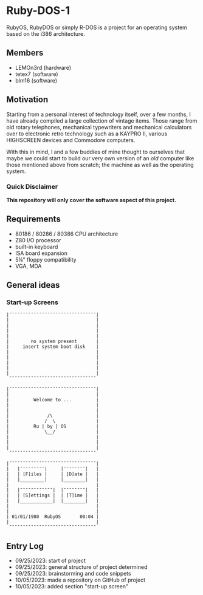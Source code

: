 # Ruby-DOS-1
RubyOS, RubyDOS or simply R-DOS is a project for an operating system based on the i386 architecture.


## Members

  - LEMOn3rd (hardware)
  - tetex7 (software)
  - blm16 (software)


## Motivation

Starting from a personal interest of technology itself, over a few months, I have already compiled a large collection of vintage items. Those range from old rotary telephones, mechanical typewriters and mechanical calculators over to electronic retro technology such as a KAYPRO II, various HIGHSCREEN devices and Commodore computers.

With this in mind, I and a few buddies of mine thought to ourselves that maybe we could start to build our very own version of an *old* computer like those mentioned above from scratch; the machine as well as the operating system.


### Quick Disclaimer

**This repository will only cover the software aspect of this project.**


## Requirements

  - 80186 / 80286 / 80386 CPU architecture
  - Z80 I/O processor
  - built-in keyboard
  - ISA board expansion
  - 5¼\" floppy compatibility
  - VGA, MDA


## General ideas

### Start-up Screens

```
|¯¯¯¯¯¯¯¯¯¯¯¯¯¯¯¯¯¯¯¯¯¯¯¯¯¯¯¯¯¯¯¯|
|                                |
|                                |
|                                |
|                                |
|        no system present       |
|     insert system boot disk    |
|                                |
|                                |
|                                |
|                                |
|                                |
 ¯¯¯¯¯¯¯¯¯¯¯¯¯¯¯¯¯¯¯¯¯¯¯¯¯¯¯¯¯¯¯¯

|¯¯¯¯¯¯¯¯¯¯¯¯¯¯¯¯¯¯¯¯¯¯¯¯¯¯¯¯¯¯¯¯|
|                                |
|         Welcome to ...         |
|                                |
|                                |
|              /\                |
|             /  \               |
|         Ru | by | OS           |
|             \__/               |
|                                |
|                                |
|                                |
 ¯¯¯¯¯¯¯¯¯¯¯¯¯¯¯¯¯¯¯¯¯¯¯¯¯¯¯¯¯¯¯¯

|¯¯¯¯¯¯¯¯¯¯¯¯¯¯¯¯¯¯¯¯¯¯¯¯¯¯¯¯¯¯¯¯|
|   |¯¯¯¯¯¯¯¯¯|     |¯¯¯¯¯¯¯¯|   |
|   | [F]iles |     | [D]ate |   |
|   |_________|     |________|   |
|                                |
|   |¯¯¯¯¯¯¯¯¯¯¯¯|  |¯¯¯¯¯¯¯¯|   |
|   | [S]ettings |  | [T]ime |   |
|   |____________|  |________|   |
|                                |
|                                |
| 01/01/1980  RubyOS       00:04 |
|                                |
 ¯¯¯¯¯¯¯¯¯¯¯¯¯¯¯¯¯¯¯¯¯¯¯¯¯¯¯¯¯¯¯¯
```


## Entry Log

  - 09/25/2023: start of project
  - 09/25/2023: general structure of project determined
  - 09/25/2023: brainstorming and code snippets
  - 10/05/2023: made a repository on GitHub of project
  - 10/05/2023: added section \"start-up screen\"
